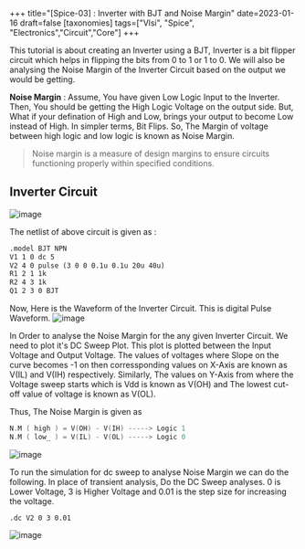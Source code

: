 +++
title="[Spice-03] : Inverter with BJT and Noise Margin"
date=2023-01-16
draft=false
[taxonomies]
tags=["Vlsi", "Spice", "Electronics","Circuit","Core"]
+++

This tutorial is about creating an Inverter using a BJT, Inverter is a bit flipper circuit which helps in flipping the bits from 0 to 1 or 1 to 0. We will also be analysing the Noise Margin of the Inverter Circuit based on the output we would be getting.

**Noise Margin** : Assume, You have given Low Logic Input to the Inverter. Then, You should be getting the High Logic Voltage on the output side. But, What if your defination of High and Low, brings your output to become Low instead of High. In simpler terms, Bit Flips. So, The Margin of voltage between high logic and low logic is known as Noise Margin. 

> Noise margin is a measure of design margins to ensure circuits functioning properly within specified conditions.


##  Inverter Circuit
![image](https://user-images.githubusercontent.com/79367883/212626542-ce9022c8-e121-40e6-80c7-19a16cde8791.png)

The netlist of above circuit is given as :
```markdown
.model BJT NPN
V1 1 0 dc 5
V2 4 0 pulse (3 0 0 0.1u 0.1u 20u 40u)
R1 2 1 1k
R2 4 3 1k
Q1 2 3 0 BJT
```
Now, Here is the Waveform of the Inverter Circuit. This is digital Pulse Waveform.
![image](https://user-images.githubusercontent.com/79367883/212629006-ba2db716-2e75-420a-b38d-ec5fb03ee57b.png)

In Order to analyse the Noise Margin for the any given Inverter Circuit. We need to plot it's DC Sweep Plot. This plot is plotted between the Input Voltage and Output Voltage. The values of voltages where Slope on the curve becomes -1 on then corressponding values on X-Axis are known as V(IL) and V(IH) respectively. Similarly, The values on Y-Axis from where the Voltage sweep starts which is Vdd is known as V(OH) and The lowest cut-off value of voltage is known as V(OL).

Thus, The Noise Margin is given as 
```c
N.M ( high ) = V(OH) - V(IH) -----> Logic 1
N.M ( low_ ) = V(IL) - V(OL) -----> Logic 0
```

![image](https://www.vlsisystemdesign.com/wp-content/uploads/2017/05/nm2.jpg)

To run the simulation for dc sweep to analyse Noise Margin we can do the following. 
In place of transient analysis, Do the DC Sweep analyses. 0 is Lower Voltage, 3 is Higher Voltage and 0.01 is the step size for increasing the voltage. 

```
.dc V2 0 3 0.01
```
![image](https://user-images.githubusercontent.com/79367883/212763682-cec4fbf8-2673-4446-9916-fcb25ae9215f.png)
